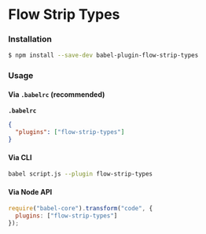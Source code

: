# Flow Strip Types

### Installation

```sh
$ npm install --save-dev babel-plugin-flow-strip-types
```

### Usage

#### Via `.babelrc` (recommended)

**`.babelrc`**

```json
{
  "plugins": ["flow-strip-types"]
}
```

#### Via CLI

```sh
babel script.js --plugin flow-strip-types
```

#### Via Node API

```js
require("babel-core").transform("code", {
  plugins: ["flow-strip-types"]
});
```
